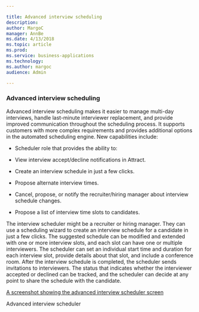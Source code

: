 ```yaml
---

title: Advanced interview scheduling
description: 
author: MargoC
manager: AnnBe
ms.date: 4/13/2018
ms.topic: article
ms.prod: 
ms.service: business-applications
ms.technology: 
ms.author: margoc
audience: Admin

---
```

### Advanced interview scheduling



Advanced interview scheduling makes it easier to manage multi-day interviews,
handle last-minute interviewer replacement, and provide improved communication
throughout the scheduling process. It supports customers with more complex
requirements and provides additional options in the automated scheduling engine.
New capabilities include:

-   Scheduler role that provides the ability to:

-   View interview accept/decline notifications in Attract.

-   Create an interview schedule in just a few clicks.

-   Propose alternate interview times.

-   Cancel, propose, or notify the recruiter/hiring manager about interview
    schedule changes.

-   Propose a list of interview time slots to candidates.

The interview scheduler might be a recruiter or hiring manager. They can use a
scheduling wizard to create an interview schedule for a candidate in just a few
clicks. The suggested schedule can be modified and extended with one or more
interview slots, and each slot can have one or multiple interviewers. The
scheduler can set an individual start time and duration for each interview slot,
provide details about that slot, and include a conference room. After the
interview schedule is completed, the scheduler sends invitations to
interviewers. The status that indicates whether the interviewer accepted or
declined can be tracked, and the scheduler can decide at any point to share the
schedule with the candidate.

[A screenshot showing the advanced interview scheduler screen](media/advanced-interview-scheduling-1.png "A screenshot showing the advanced interview scheduler screen")
<!-- Talent_Advanced interview scheduling_A.png -->


Advanced interview scheduler
